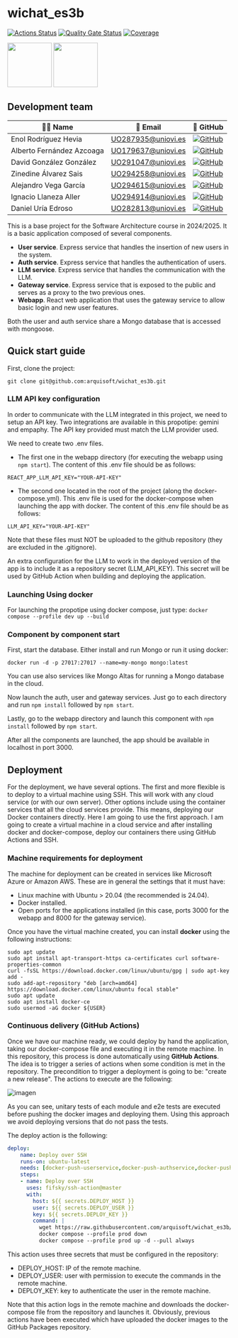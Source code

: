 # wichat_es3b

[![Actions Status](https://github.com/arquisoft/wichat_es3b/workflows/CI%20for%20wichat_es3b/badge.svg)](https://github.com/arquisoft/wichat_es3b/actions)
[![Quality Gate Status](https://sonarcloud.io/api/project_badges/measure?project=Arquisoft_wichat_es3b&metric=alert_status)](https://sonarcloud.io/summary/new_code?id=Arquisoft_wichat_es3b)
[![Coverage](https://sonarcloud.io/api/project_badges/measure?project=Arquisoft_wichat_es3b&metric=coverage)](https://sonarcloud.io/summary/new_code?id=Arquisoft_wichat_es3b)

<p float="left">
<img src="https://blog.wildix.com/wp-content/uploads/2020/06/react-logo.jpg" height="100">
<img src="https://miro.medium.com/max/365/1*Jr3NFSKTfQWRUyjblBSKeg.png" height="100">
</p>

## Development team


| 🧑‍💻 Name           | 📧 Email                                      | 🐙 GitHub                                      |
|---------------------|-----------------------------------------------|------------------------------------------------|
| Enol Rodríguez Hevia     | [UO287935@uniovi.es](uo287935@uniovi.es) | [![GitHub](https://img.shields.io/badge/enolRodriguezHevia-blue?style=flat&logo=github)](https://github.com/enolRodriguezHevia) |
| Alberto Fernández Azcoaga    | [UO179637@uniovi.es](mailto:uo179637@uniovi.es) | [![GitHub](https://img.shields.io/badge/AlbertoFAz-pink?style=flat&logo=github)](https://github.com/AlbertoFAz) |
| David González González   | [UO291047@uniovi.es](mailto:uo291047@uniovi.es) | [![GitHub](https://img.shields.io/badge/UO291047-yellow?style=flat&logo=github)](https://github.com/UO291047)  |
| Zinedine Álvarez Sais    | [UO294258@uniovi.es](mailto:uo294258@uniovi.es) | [![GitHub](https://img.shields.io/badge/uo294258-purple?style=flat&logo=github)](https://github.com/uo294258)   |
| Alejandro Vega García   | [UO294615@uniovi.es](mailto:uo294615@uniovi.es) | [![GitHub](https://img.shields.io/badge/alejandroVG2305-orange?style=flat&logo=github)](https://github.com/alejandroVG2305)  |
| Ignacio Llaneza Aller   | [UO294914@uniovi.es](mailto:uo294914@uniovi.es) | [![GitHub](https://img.shields.io/badge/nalleta-brown?style=flat&logo=github)](https://github.com/nalleta)   |
| Daniel Uría Edroso  | [UO282813@uniovi.es](mailto:uo282813@uniovi.es) | [![GitHub](https://img.shields.io/badge/git--uni-green?style=flat&logo=github)](https://github.com/git-uni)   |

This is a base project for the Software Architecture course in 2024/2025. It is a basic application composed of several components.

- **User service**. Express service that handles the insertion of new users in the system.
- **Auth service**. Express service that handles the authentication of users.
- **LLM service**. Express service that handles the communication with the LLM.
- **Gateway service**. Express service that is exposed to the public and serves as a proxy to the two previous ones.
- **Webapp**. React web application that uses the gateway service to allow basic login and new user features.

Both the user and auth service share a Mongo database that is accessed with mongoose. 

## Quick start guide

First, clone the project:

```git clone git@github.com:arquisoft/wichat_es3b.git```

### LLM API key configuration

In order to communicate with the LLM integrated in this project, we need to setup an API key. Two integrations are available in this propotipe: gemini and empaphy. The API key provided must match the LLM provider used.

We need to create two .env files. 
- The first one in the webapp directory (for executing the webapp using ```npm start```). The content of this .env file should be as follows:
```
REACT_APP_LLM_API_KEY="YOUR-API-KEY"
```
- The second one located in the root of the project (along the docker-compose.yml). This .env file is used for the docker-compose when launching the app with docker. The content of this .env file should be as follows:
```
LLM_API_KEY="YOUR-API-KEY"
```

Note that these files must NOT be uploaded to the github repository (they are excluded in the .gitignore).

An extra configuration for the LLM to work in the deployed version of the app is to include it as a repository secret (LLM_API_KEY). This secret will be used by GitHub Action when building and deploying the application.


### Launching Using docker
For launching the propotipe using docker compose, just type:
```docker compose --profile dev up --build```

### Component by component start
First, start the database. Either install and run Mongo or run it using docker:

```docker run -d -p 27017:27017 --name=my-mongo mongo:latest```

You can use also services like Mongo Altas for running a Mongo database in the cloud.

Now launch the auth, user and gateway services. Just go to each directory and run `npm install` followed by `npm start`.

Lastly, go to the webapp directory and launch this component with `npm install` followed by `npm start`.

After all the components are launched, the app should be available in localhost in port 3000.

## Deployment
For the deployment, we have several options. The first and more flexible is to deploy to a virtual machine using SSH. This will work with any cloud service (or with our own server). Other options include using the container services that all the cloud services provide. This means, deploying our Docker containers directly. Here I am going to use the first approach. I am going to create a virtual machine in a cloud service and after installing docker and docker-compose, deploy our containers there using GitHub Actions and SSH.

### Machine requirements for deployment
The machine for deployment can be created in services like Microsoft Azure or Amazon AWS. These are in general the settings that it must have:

- Linux machine with Ubuntu > 20.04 (the recommended is 24.04).
- Docker installed.
- Open ports for the applications installed (in this case, ports 3000 for the webapp and 8000 for the gateway service).

Once you have the virtual machine created, you can install **docker** using the following instructions:

```ssh
sudo apt update
sudo apt install apt-transport-https ca-certificates curl software-properties-common
curl -fsSL https://download.docker.com/linux/ubuntu/gpg | sudo apt-key add -
sudo add-apt-repository "deb [arch=amd64] https://download.docker.com/linux/ubuntu focal stable"
sudo apt update
sudo apt install docker-ce
sudo usermod -aG docker ${USER}
```

### Continuous delivery (GitHub Actions)
Once we have our machine ready, we could deploy by hand the application, taking our docker-compose file and executing it in the remote machine. In this repository, this process is done automatically using **GitHub Actions**. The idea is to trigger a series of actions when some condition is met in the repository. The precondition to trigger a deployment is going to be: "create a new release". The actions to execute are the following:

![imagen](https://github.com/user-attachments/assets/7ead6571-0f11-4070-8fe8-1bbc2e327ad2)


As you can see, unitary tests of each module and e2e tests are executed before pushing the docker images and deploying them. Using this approach we avoid deploying versions that do not pass the tests.

The deploy action is the following: 

```yml
deploy:
    name: Deploy over SSH
    runs-on: ubuntu-latest
    needs: [docker-push-userservice,docker-push-authservice,docker-push-llmservice,docker-push-gatewayservice,docker-push-webapp]
    steps:
    - name: Deploy over SSH
      uses: fifsky/ssh-action@master
      with:
        host: ${{ secrets.DEPLOY_HOST }}
        user: ${{ secrets.DEPLOY_USER }}
        key: ${{ secrets.DEPLOY_KEY }}
        command: |
          wget https://raw.githubusercontent.com/arquisoft/wichat_es3b/master/docker-compose.yml -O docker-compose.yml
          docker compose --profile prod down
          docker compose --profile prod up -d --pull always
```

This action uses three secrets that must be configured in the repository:
- DEPLOY_HOST: IP of the remote machine.
- DEPLOY_USER: user with permission to execute the commands in the remote machine.
- DEPLOY_KEY: key to authenticate the user in the remote machine.

Note that this action logs in the remote machine and downloads the docker-compose file from the repository and launches it. Obviously, previous actions have been executed which have uploaded the docker images to the GitHub Packages repository.
